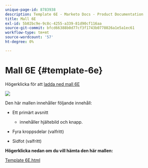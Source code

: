 ```yaml
---
unique-page-id: 8783938
description: Template 6E - Marketo Docs - Product Documentation
title: Mall 6E
exl-id: 5b02bc9e-9c8c-4255-a339-81d90cf116aa
source-git-commit: bfcd66388b0d77cf3f1743b0778026a1e5a1ec61
workflow-type: tm+mt
source-wordcount: '57'
ht-degree: 0%

---
```


# Mall 6E {#template-6e}

Högerklicka för att [ladda ned mall 6E](https://experienceleague.adobe.com/landing/marketo/lp-templates/template-6e.html)

![](assets/image2015-7-29-14-3a8-3a54.png)

Den här mallen innehåller följande innehåll:

* Ett primärt avsnitt

   * innehåller hjältebild och knapp.

* Fyra kroppsdelar (valfritt)
* Sidfot (valfritt)

**Högerklicka nedan om du vill hämta den här mallen:**

[Template 6E.html](https://experienceleague.adobe.com/landing/marketo/lp-templates/template-6e.html)
